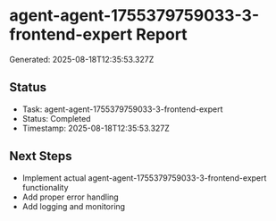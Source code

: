 # agent-agent-1755379759033-3-frontend-expert Report

Generated: 2025-08-18T12:35:53.327Z

## Status
- Task: agent-agent-1755379759033-3-frontend-expert
- Status: Completed
- Timestamp: 2025-08-18T12:35:53.327Z

## Next Steps
- Implement actual agent-agent-1755379759033-3-frontend-expert functionality
- Add proper error handling
- Add logging and monitoring
